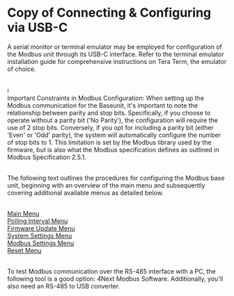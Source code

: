 # Copy of Connecting & Configuring via USB-C

A serial monitor or terminal emulator may be employed for configuration of the Modbus unit through its USB-C interface. Refer to the terminal emulator installation guide for comprehensive instructions on Tera Term, the emulator of choice.

\
ℹ️\
Important Constraints in Modbus Configuration: When setting up the Modbus communication for the Baseunit, it's important to note the relationship between parity and stop bits. Specifically, if you choose to operate without a parity bit ('No Parity'), the configuration will require the use of 2 stop bits. Conversely, if you opt for including a parity bit (either 'Even' or 'Odd' parity), the system will automatically configure the number of stop bits to 1. This limitation is set by the Modbus library used by the firmware, but is also what the Modbus specification defines as outlined in Modbus Specification 2.5.1.

\
The following text outlines the procedures for configuring the Modbus base unit, beginning with an overview of the main menu and subsequently covering additional available menus as detailed below.

\
[Main Menu](../../sensorbee-air-pro-2/connecting-and-configuring-via-usb-c/main-menu.md)\
[Polling Interval Menu](polling-interval-menu.md)\
[Firmware Update Menu](../../sensorbee-air-pro-2/connecting-and-configuring-via-usb-c/firmware-update-menu.md)\
[System Settings Menu](../../sensorbee-air-pro-2/connecting-and-configuring-via-usb-c/system-settings-menu.md)\
[Modbus Settings Menu](modbus-settings-menu.md)\
[Reset Menu](../../sensorbee-air-pro-2/connecting-and-configuring-via-usb-c/reset-menu.md)

\
To test Modbus communication over the RS-485 interface with a PC, the following tool is a good option: 4Next Modbus Software. Additionally, you'll also need an RS-485 to USB converter.

